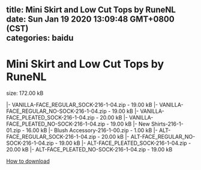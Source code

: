
title: Mini Skirt and Low Cut Tops by RuneNL
date: Sun Jan 19 2020 13:09:48 GMT+0800 (CST)    
categories: baidu
---

# Mini Skirt and Low Cut Tops by RuneNL
size: 172.00 kB
 
 
|- VANILLA-FACE_REGULAR_SOCK-216-1-04.zip - 19.00 kB
|- VANILLA-FACE_REGULAR_NO-SOCK-216-1-04.zip - 19.00 kB
|- VANILLA-FACE_PLEATED_SOCK-216-1-04.zip - 20.00 kB
|- VANILLA-FACE_PLEATED_NO-SOCK-216-1-04.zip - 19.00 kB
|- New Shirts-216-1-01.zip - 16.00 kB
|- Blush Accessory-216-1-00.zip - 1.00 kB
|- ALT-FACE_REGULAR_SOCK-216-1-04.zip - 20.00 kB
|- ALT-FACE_REGULAR_NO-SOCK-216-1-04.zip - 19.00 kB
|- ALT-FACE_PLEATED_SOCK-216-1-04.zip - 20.00 kB
|- ALT-FACE_PLEATED_NO-SOCK-216-1-04.zip - 19.00 kB

[How to download](https://bpcam.bemobtrk.com/go/2ceec3aa-1ca2-46d6-b9ff-aaa5c184517c?jno=765)